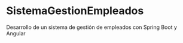 # SistemaGestionEmpleados
Desarrollo de un sistema de gestión de empleados con Spring Boot y Angular
